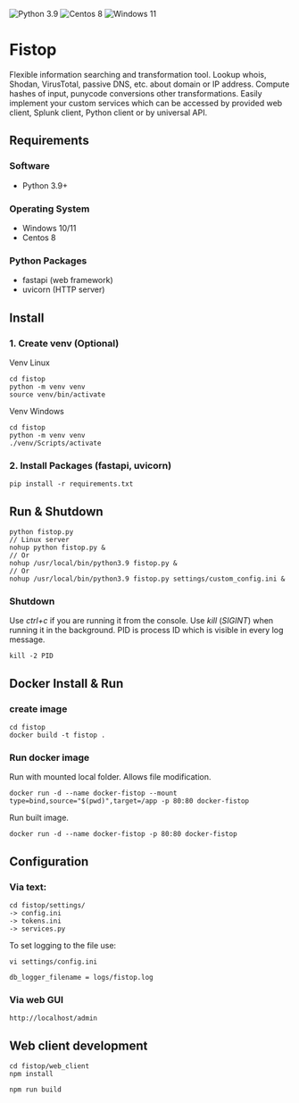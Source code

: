 ![Python 3.9](https://img.shields.io/badge/Python-3.9-green.svg)
![Centos 8](https://img.shields.io/badge/Centos-8-red.svg)
![Windows 11](https://img.shields.io/badge/Windows-11-blue.svg)

# Fistop
Flexible information searching and transformation tool. 
Lookup whois, Shodan, VirusTotal, passive DNS, etc. about domain or IP address. 
Compute hashes of input, punycode conversions other transformations. 
Easily implement your custom services which can be accessed by provided web client,
Splunk client, Python client or by universal API.

## Requirements
### Software
- Python 3.9+
### Operating System
- Windows 10/11
- Centos 8
### Python Packages
- fastapi (web framework)
- uvicorn (HTTP server)

## Install
### 1. Create venv (Optional)
Venv Linux
```
cd fistop
python -m venv venv
source venv/bin/activate
```
Venv Windows
```
cd fistop
python -m venv venv
./venv/Scripts/activate
```
### 2. Install Packages (fastapi, uvicorn)
```
pip install -r requirements.txt
```
## Run & Shutdown
```
python fistop.py
// Linux server
nohup python fistop.py &
// Or
nohup /usr/local/bin/python3.9 fistop.py &
// Or
nohup /usr/local/bin/python3.9 fistop.py settings/custom_config.ini &
```
### Shutdown
Use _ctrl+c_ if you are running it from the console. Use _kill_ (_SIGINT_) when running it in the background. 
PID is process ID which is visible in every log message. 
```
kill -2 PID
```
## Docker Install & Run
### create image
```
cd fistop
docker build -t fistop .
```
### Run docker image
Run with mounted local folder. Allows file modification.
```
docker run -d --name docker-fistop --mount type=bind,source="$(pwd)",target=/app -p 80:80 docker-fistop
```
Run built image.
```
docker run -d --name docker-fistop -p 80:80 docker-fistop
```

## Configuration
### Via text:
```
cd fistop/settings/
-> config.ini
-> tokens.ini
-> services.py
```
To set logging to the file use:
```
vi settings/config.ini

db_logger_filename = logs/fistop.log
```

### Via web GUI
```
http://localhost/admin
```

## Web client development

```
cd fistop/web_client
npm install

npm run build
```
